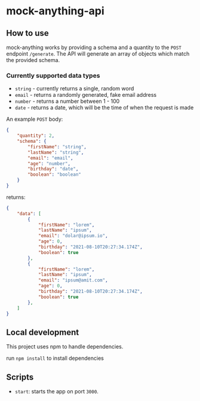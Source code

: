 # mock-anything-api

## How to use

mock-anything works by providing a schema and a quantity to the `POST` endpoint `/generate`. The API will generate an array of objects which match the provided schema.

### Currently supported data types

- `string` - currently returns a single, random word
- `email` - returns a randomly generated, fake email address
- `number` - returns a number between 1 - 100
- `date` - returns a date, which will be the time of when the request is made

An example `POST` body:

```JSON
{
    "quantity": 2,
    "schema": {
        "firstName": "string",
        "lastName": "string",
        "email": "email",
        "age": "number",
        "birthday": "date",
        "boolean": "boolean"
    }
}
```

returns:

```JSON
{
    "data": [
        {
            "firstName": "lorem",
            "lastName": "ipsum",
            "email": "dolar@ipsum.io",
            "age": 0,
            "birthday": "2021-08-10T20:27:34.174Z",
            "boolean": true
        },
        {
            "firstName": "lorem",
            "lastName": "ipsum",
            "email": "ipsum@amit.com",
            "age": 0,
            "birthday": "2021-08-10T20:27:34.174Z",
            "boolean": true
        },
    ]
}
```

## Local development

This project uses npm to handle dependencies.

run `npm install` to install dependencies

## Scripts

- `start`: starts the app on port `3000`.
